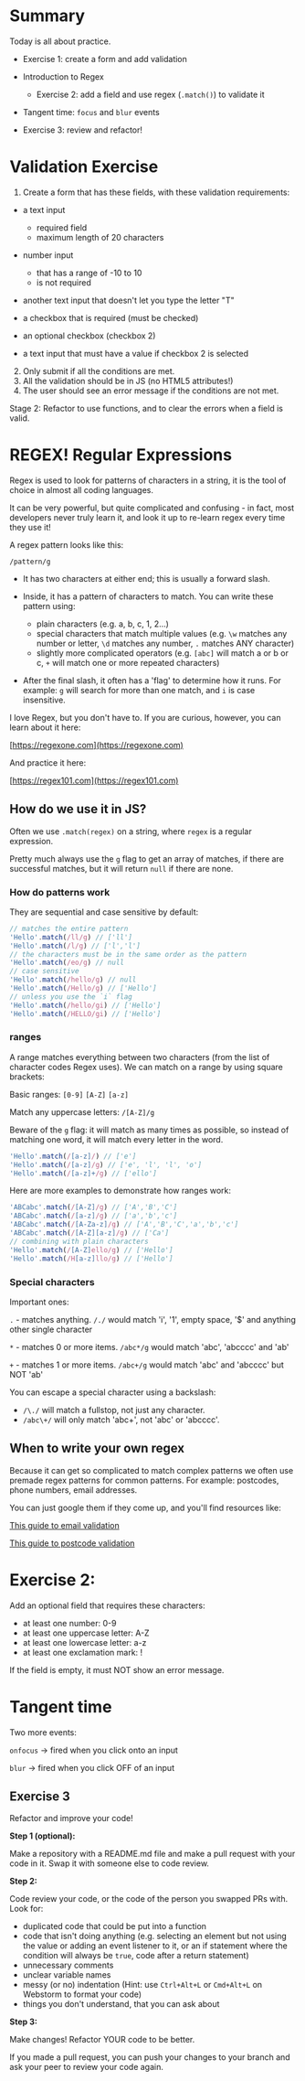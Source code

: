 
# Summary

Today is all about practice.

- Exercise 1: create a form and add validation

- Introduction to Regex
  - Exercise 2: add a field and use regex (`.match()`) to validate it

- Tangent time: `focus` and `blur` events

- Exercise 3: review and refactor!

# Validation Exercise

1. Create a form that has these fields, with these validation requirements:

- a text input
    - required field
    - maximum length of 20 characters
- number input
    - that has a range of -10 to 10
    - is not required


- another text input that doesn't let you type the letter "T"
- a checkbox that is required (must be checked)


- an optional checkbox (checkbox 2)
- a text input that must have a value if checkbox 2 is selected

2. Only submit if all the conditions are met.
3. All the validation should be in JS (no HTML5 attributes!)
4. The user should see an error message if the conditions are not met.

Stage 2: Refactor to use functions, and to clear the errors when a field is valid.

# REGEX! Regular Expressions

Regex is used to look for patterns of characters in a string, it is the tool of choice in almost all coding languages.

It can be very powerful, but quite complicated and confusing - in fact, most developers never truly learn it, and look it up to re-learn regex every time they use it!

A regex pattern looks like this:

`/pattern/g`

- It has two characters at either end; this is usually a forward slash.

- Inside, it has a pattern of characters to match. You can write these pattern using:
  - plain characters (e.g. a, b, c, 1, 2...)
  - special characters that match multiple values (e.g. `\w` matches any number or letter, `\d` matches any number, `.` matches ANY character)
  - slightly more complicated operators (e.g. `[abc]` will match a or b or c, `+` will match one or more repeated characters)

- After the final slash, it often has a 'flag' to determine how it runs.
For example: `g` will search for more than one match, and `i` is case insensitive.

I love Regex, but you don't have to. If you are curious, however, you can learn about it here:

[https://regexone.com](https://regexone.com)

And practice it here:

[https://regex101.com](https://regex101.com)

## How do we use it in JS?

Often we use `.match(regex)` on a string, where `regex` is a regular expression.

Pretty much always use the `g` flag to get an array of matches, if there are
successful matches, but it will return `null` if there are none.

### How do patterns work

They are sequential and case sensitive by default:

```js
// matches the entire pattern
'Hello'.match(/ll/g) // ['ll']
'Hello'.match(/l/g) // ['l','l']
// the characters must be in the same order as the pattern 
'Hello'.match(/eo/g) // null
// case sensitive
'Hello'.match(/hello/g) // null
'Hello'.match(/Hello/g) // ['Hello']
// unless you use the `i` flag
'Hello'.match(/hello/gi) // ['Hello']
'Hello'.match(/HELLO/gi) // ['Hello']
```

### ranges

A range matches everything between two characters (from the list of character codes Regex uses). We can match on a range by using square brackets:

Basic ranges:
`[0-9]`
`[A-Z]`
`[a-z]`

Match any uppercase letters: `/[A-Z]/g`

Beware of the `g` flag: it will match as many times as possible, so instead of matching one word, it will match every letter in the word.

```js
'Hello'.match(/[a-z]/) // ['e']
'Hello'.match(/[a-z]/g) // ['e', 'l', 'l', 'o']
'Hello'.match(/[a-z]+/g) // ['ello']
```

Here are more examples to demonstrate how ranges work:

```js
'ABCabc'.match(/[A-Z]/g) // ['A','B','C']
'ABCabc'.match(/[a-z]/g) // ['a','b','c']
'ABCabc'.match(/[A-Za-z]/g) // ['A','B','C','a','b','c']
'ABCabc'.match(/[A-Z][a-z]/g) // ['Ca']
// combining with plain characters
'Hello'.match(/[A-Z]ello/g) // ['Hello']
'Hello'.match(/H[a-z]llo/g) // ['Hello']
```

### Special characters

Important ones:

`.` - matches anything. `/./` would match 'i', '1', empty space, '$' and anything other single character

`*` - matches 0 or more items. `/abc*/g` would match 'abc', 'abcccc' and 'ab'

`+` - matches 1 or more items. `/abc+/g` would match 'abc' and 'abcccc' but NOT 'ab'


You can escape a special character using a backslash:

- `/\./` will match a fullstop, not just any character.
- `/abc\+/` will only match 'abc+', not 'abc' or 'abcccc'.

## When to write your own regex

Because it can get so complicated to match complex patterns we often use premade regex patterns for common patterns. For example: postcodes, phone numbers, email addresses.

You can just google them if they come up, and you'll find resources like:

[This guide to email validation](https://emailregex.com)

[This guide to postcode validation](https://ideal-postcodes.co.uk/guides/postcode-validation)

# Exercise 2:

Add an optional field that requires these characters:

- at least one number: 0-9
- at least one uppercase letter: A-Z
- at least one lowercase letter: a-z
- at least one exclamation mark: !

If the field is empty, it must NOT show an error message.

# Tangent time

Two more events:

`onfocus` -> fired when you click onto an input

`blur` -> fired when you click OFF of an input

## Exercise 3

Refactor and improve your code!


**Step 1 (optional):**

Make a repository with a README.md file and make a pull request with your code in it. Swap it with someone else to code review.

**Step 2:**

Code review your code, or the code of the person you swapped PRs with. Look for:

- duplicated code that could be put into a function
- code that isn't doing anything (e.g. selecting an element but not
  using the value or adding an event listener to it, or an if
  statement where the condition will always be `true`, code after
  a return statement)
- unnecessary comments
- unclear variable names
- messy (or no) indentation (Hint: use `Ctrl+Alt+L` or `Cmd+Alt+L` on Webstorm to format your code)
- things you don't understand, that you can ask about

**Step 3:**

Make changes! Refactor YOUR code to be better.

If you made a pull request, you can push your changes to your branch and ask your peer to review your code again.
